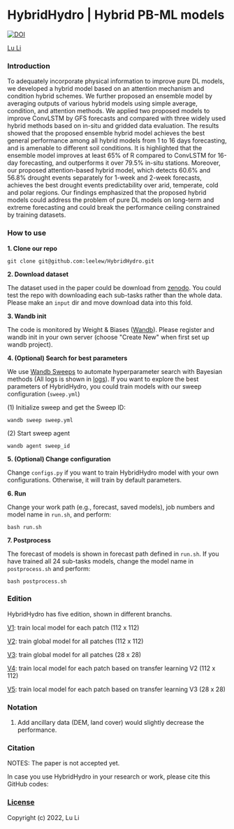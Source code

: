 # HybridHydro | Hybrid PB-ML models

[![DOI](https://zenodo.org/badge/DOI/10.5281/zenodo.7596997.svg)](https://doi.org/10.5281/zenodo.7596997)

[Lu Li](https://www.researchgate.net/profile/Lu-Li-69?ev=hdr_xprf)

### Introduction

To adequately incorporate physical information to improve pure DL models, we developed a hybrid model based on an attention mechanism and condition hybrid schemes. We further proposed an ensemble model by averaging outputs of various hybrid models using simple average, condition, and attention methods. We applied two proposed models to improve ConvLSTM by GFS forecasts and compared with three widely used hybrid methods based on in-situ and gridded data evaluation. The results showed that the proposed ensemble hybrid model achieves the best general performance among all hybrid models from 1 to 16 days forecasting, and is amenable to different soil conditions. It is highlighted that the ensemble model improves at least 65% of R compared to ConvLSTM for 16-day forecasting, and outperforms it over 79.5% in-situ stations. Moreover, our proposed attention-based hybrid model, which detects 60.6% and 56.8% drought events separately for 1-week and 2-week forecasts, achieves the best drought events predictability over arid, temperate, cold and polar regions. Our findings emphasized that the proposed hybrid models could address the problem of pure DL models on long-term and extreme forecasting and could break the performance ceiling constrained by training datasets.

### How to use

**1. Clone our repo**

```shell
git clone git@github.com:leelew/HybridHydro.git
```

**2. Download dataset**

The dataset used in the paper could be download from [zenodo](https://doi.org/10.5281/zenodo.7596997). You could test the repo with downloading each sub-tasks rather than the whole data. Please make an `input` dir and move download data into this fold.

**3. Wandb init**

The code is monitored by Weight & Biases ([Wandb](https://wandb.ai/)). Please register and wandb init in your own server (choose "Create New" when first set up wandb project).

**4. (Optional) Search for best parameters**

We use [Wandb Sweeps](https://docs.wandb.ai/guides/sweeps) to automate hyperparameter search with Bayesian methods (All logs is shown in [logs](https://wandb.ai/lilu)). If you want to explore the best parameters of HybridHydro, you could train models with our sweep configuration (`sweep.yml`)

(1) Initialize sweep and get the Sweep ID:

```shell
wandb sweep sweep.yml
```

(2) Start sweep agent

```shell
wandb agent sweep_id
```

**5. (Optional) Change configuration**

Change `configs.py` if you want to train HybridHydro model with your own configurations. Otherwise, it will train by default parameters.

**6. Run**

Change your work path (e.g., forecast, saved models), job numbers and model name in `run.sh`, and perform:

```shell
bash run.sh
```

**7. Postprocess**

The forecast of models is shown in forecast path defined in `run.sh`. If you have trained all 24 sub-tasks models, change the model name in `postprocess.sh` and perform:

```shell
bash postprocess.sh
```

### Edition

HybridHydro has five edition, shown in different branchs.

[V1](): train local model for each patch (112 x 112)

[V2](https://github.com/leelew/HybridHydro/tree/V2): train global model for all patches (112 x 112)

[V3](https://github.com/leelew/HybridHydro/tree/V3): train global model for all patches (28 x 28)

[V4](https://github.com/leelew/HybridHydro/tree/V4): train local model for each patch based on transfer learning V2 (112 x 112)

[V5](https://github.com/leelew/HybridHydro/tree/V5): train local model for each patch based on transfer learning V3 (28 x 28)

### Notation

1. Add ancillary data (DEM, land cover) would slightly decrease the performance. 

### Citation

NOTES: The paper is not accepted yet. 

In case you use HybridHydro in your research or work, please cite this GitHub codes:

### [License](https://github.com/leelew/HybridHydro/LICENSE)

Copyright (c) 2022, Lu Li
